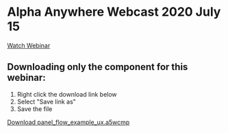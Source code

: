 # Alpha Anywhere Webcast 2020 July 15

[Watch Webinar](https://youtu.be/GkAvdUWB2gc)

## Downloading only the component for this webinar:

1. Right click the download link below
2. Select "Save link as"
3. Save the file

<a href="https://github.com/alphaanywhere/Alpha-Anywhere-Webinars/raw/master/July%2015%202020/panel_flow_example_ux.a5wcmp">Download panel_flow_example_ux.a5wcmp</a>
